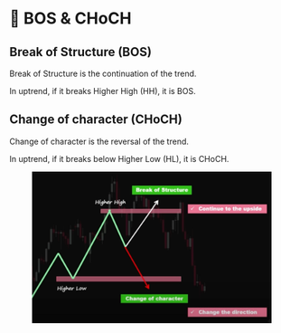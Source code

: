 # 🔺 BOS & CHoCH

## Break of Structure (BOS)

Break of Structure is the continuation of the trend.

In uptrend, if it breaks Higher High (HH), it is BOS.



## Change of character (CHoCH)

Change of character is the reversal of the trend.

In uptrend, if it breaks below Higher Low (HL), it is CHoCH.

<figure><img src=".gitbook/assets/image (2).png" alt=""><figcaption></figcaption></figure>

